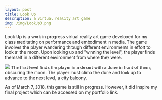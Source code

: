 ```yaml
---
layout: post
title: Look Up
description: a virtual reality art game
img: /img/LookUp3.png
---
```


Look Up is a work in progress virtual reality art game developed for my class meditating on performance and embodiment in media. The game involves the player wandering through different environments in effort to look at the moon. Upon looking up and "winning the level", the player finds themself in a different environment from where they were. 
	
<div class="img_row">
	<img class="col one" src="/img/LookUp1.png>
	<img class="col one" src="/img/LookUp2.png>
	<img class="col one" src="/img/LookUp3.png>
</div>
<div class="col three caption">
	The first level finds the player in a desert with a dune in front of them, obscuring the moon. The player must climb the dune and look up to advance to the next level, a city balcony. 
</div>

As of March 7, 2018, this game is still in progress. However, it did inspire my final project which can be accessed on my portfolio link. 